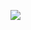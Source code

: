 <!--
id: 50575981046
link: http://blog.hengkiardo.com/post/50575981046/what-is-node-js-getting-to-know-node-infographic
slug: what-is-node-js-getting-to-know-node-infographic
date: Thu May 16 2013 20:47:30 GMT+0700 (WIT)
publish: 2013-05-016
tags: infographic
title: What is Node.js? Getting to Know Node #infographic
-->


![](http://25.media.tumblr.com/d2bead7c7e13a5625f12bbe5723c2a15/tumblr_mmw8z80gZp1qblnnoo1_1280.jpg)

